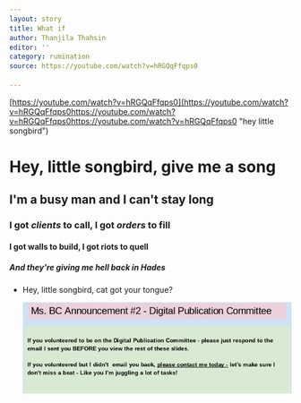 ```yaml
---
layout: story
title: What if
author: Thanjila Thahsin
editor: ''
category: rumination
source: https://youtube.com/watch?v=hRGQqFfqps0

---
```

[https://youtube.com/watch?v=hRGQqFfqps0](https://youtube.com/watch?v=hRGQqFfqps0https://youtube.com/watch?v=hRGQqFfqps0https://youtube.com/watch?v=hRGQqFfqps0 "hey little songbird")

# Hey, little songbird, give me a song

## I'm a **busy** man and I can't stay **long**

### I got _clients_ to call, I got _orders_ to fill

#### I got walls to build, I got riots to quell

##### And they're giving me hell back in Hades

* Hey, little songbird, cat got your tongue?

  ![](/uploads/screenshot-2020-05-11-at-2.12.46-pm.png)
